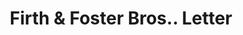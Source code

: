 ---
doi: 10.7916/D8QJ8VF8
date_other: '1880'
date_other_textual: 1880-1889
form: correspondence
genre:
- Letters (correspondence)
name:
- Firth & Foster Bros.
object_in_context_url: https://biggert.cul.columbia.edu/items/view/ave_biggert_01398
subject_hierarchical_geographic:
- Philadelphia, Pennsylvania, United States
subject_name:
- Firth & Foster Bros.
title: Firth & Foster Bros.. Letter
sort_title: Firth & Foster Bros.. Letter
call_number: ave_biggert_01398
coordinates:
- 40.00944444444445,-75.13333333333334
pid: ave_biggert_01398
identifiers: ave_biggert_01398
thumbnail: https://derivativo-2.library.columbia.edu/iiif/2/ldpd:344770/full/!256,256/0/native.jpg
permalink: "/biggert/ave_biggert_01398/"
layout: iiif-image-page
---
